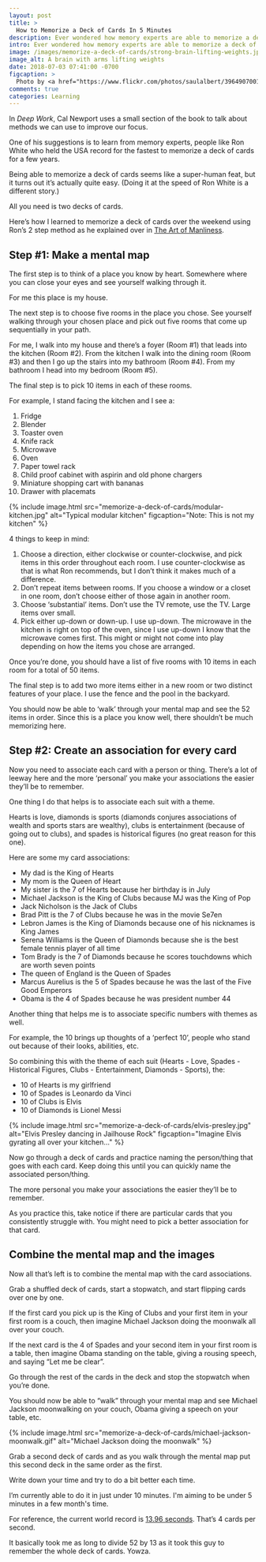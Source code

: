 ```yaml
---
layout: post
title: >
  How to Memorize a Deck of Cards In 5 Minutes
description: Ever wondered how memory experts are able to memorize a deck of cards?
intro: Ever wondered how memory experts are able to memorize a deck of cards?
image: /images/memorize-a-deck-of-cards/strong-brain-lifting-weights.jpg
image_alt: A brain with arms lifting weights
date: 2018-07-03 07:41:00 -0700
figcaption: >
  Photo by <a href="https://www.flickr.com/photos/saulalbert/39649070014">Saul Albert</a>
comments: true
categories: Learning
---
```


In *Deep Work*, Cal Newport uses a small section of the book to talk about methods we can use to improve our focus.

One of his suggestions is to learn from memory experts, people like Ron White who held the USA record for the fastest to memorize a deck of cards for a few years.

Being able to memorize a deck of cards seems like a super-human feat, but it turns out it’s actually quite easy. (Doing it at the speed of Ron White is a different story.)

All you need is two decks of cards.

Here’s how I learned to memorize a deck of cards over the weekend using Ron’s 2 step method as he explained over in [The Art of Manliness]( https://www.artofmanliness.com/articles/how-to-memorize-a-deck-of-cards/).

## Step #1: Make a mental map
The first step is to think of a place you know by heart. Somewhere where you can close your eyes and see yourself walking through it.

For me this place is my house.

The next step is to choose five rooms in the place you chose. See yourself walking through your chosen place and pick out five rooms that come up sequentially in your path.

For me, I walk into my house and there’s a foyer (Room #1) that leads into the kitchen (Room #2). From the kitchen I walk into the dining room (Room #3) and then I go up the stairs into my bathroom (Room #4). From my bathroom I head into my bedroom (Room #5).

The final step is to pick 10 items in each of these rooms.

For example, I stand facing the kitchen and I see a:
1. Fridge
1. Blender
1. Toaster oven
1. Knife rack
1. Microwave
1. Oven
1. Paper towel rack
1. Child proof cabinet with aspirin and old phone chargers
1. Miniature shopping cart with bananas
1. Drawer with placemats

{% include image.html src="memorize-a-deck-of-cards/modular-kitchen.jpg" alt="Typical modular kitchen" figcaption="Note: This is not my kitchen" %}

4 things to keep in mind:
1. Choose a direction, either clockwise or counter-clockwise, and pick items in this order throughout each room. I use counter-clockwise as that is what Ron recommends, but I don’t think it makes much of a difference.
1. Don’t repeat items between rooms. If you choose a window or a closet in one room, don’t choose either of those again in another room.
1. Choose ‘substantial’ items. Don’t use the TV remote, use the TV. Large items over small.
1. Pick either up-down or down-up. I use up-down. The microwave in the kitchen is right on top of the oven, since I use up-down I know that the microwave comes first. This might or might not come into play depending on how the items you chose are arranged.

Once you’re done, you should have a list of five rooms with 10 items in each room for a total of 50 items.

The final step is to add two more items either in a new room or two distinct features of your place. I use the fence and the pool in the backyard.

You should now be able to ‘walk’ through your mental map and see the 52 items in order. Since this is a place you know well, there shouldn’t be much memorizing here.

## Step #2: Create an association for every card
Now you need to associate each card with a person or thing. There’s a lot of leeway here and the more ‘personal’ you make your associations the easier they’ll be to remember.

One thing I do that helps is to associate each suit with a theme.

Hearts is love, diamonds is sports (diamonds conjures associations of wealth and sports stars are wealthy), clubs is entertainment (because of going out to clubs), and spades is historical figures (no great reason for this one).

Here are some my card associations:
* My dad is the King of Hearts
* My mom is the Queen of Heart
* My sister is the 7 of Hearts because her birthday is in July
* Michael Jackson is the King of Clubs because MJ was the King of Pop
* Jack Nicholson is the Jack of Clubs
* Brad Pitt is the 7 of Clubs because he was in the movie Se7en
* Lebron James is the King of Diamonds because one of his nicknames is King James
* Serena Williams is the Queen of Diamonds because she is the best female tennis player of all time
* Tom Brady is the 7 of Diamonds because he scores touchdowns which are worth seven points
* The queen of England is the Queen of Spades
* Marcus Aurelius is the 5 of Spades because he was the last of the Five Good Emperors
* Obama is the 4 of Spades because he was president number 44

Another thing that helps me is to associate specific numbers with themes as well.

For example, the 10 brings up thoughts of a ‘perfect 10’, people who stand out because of their looks, abilities, etc.

So combining this with the theme of each suit (Hearts - Love, Spades - Historical Figures, Clubs - Entertainment, Diamonds - Sports), the:
* 10 of Hearts is my girlfriend
* 10 of Spades is Leonardo da Vinci
* 10 of Clubs is Elvis
* 10 of Diamonds is Lionel Messi

{% include image.html src="memorize-a-deck-of-cards/elvis-presley.jpg" alt="Elvis Presley dancing in Jailhouse Rock" figcaption="Imagine Elvis gyrating all over your kitchen..." %}

Now go through a deck of cards and practice naming the person/thing that goes with each card. Keep doing this until you can quickly name the associated person/thing.

The more personal you make your associations the easier they’ll be to remember.

As you practice this, take notice if there are particular cards that you consistently struggle with. You might need to pick a better association for that card.

## Combine the mental map and the images
Now all that’s left is to combine the mental map with the card associations.

Grab a shuffled deck of cards, start a stopwatch, and start flipping cards over one by one.

If the first card you pick up is the King of Clubs and your first item in your first room is a couch, then imagine Michael Jackson doing the moonwalk all over your couch.

If the next card is the 4 of Spades and your second item in your first room is a table, then imagine Obama standing on the table, giving a rousing speech, and saying “Let me be clear”.

Go through the rest of the cards in the deck and stop the stopwatch when you’re done.

You should now be able to “walk” through your mental map and see Michael Jackson moonwalking on your couch, Obama giving a speech on your table, etc.

{% include image.html src="memorize-a-deck-of-cards/michael-jackson-moonwalk.gif" alt="Michael Jackson doing the moonwalk" %}

Grab a second deck of cards and as you walk through the mental map put this second deck in the same order as the first.

Write down your time and try to do a bit better each time.

I’m currently able to do it in just under 10 minutes. I'm aiming to be under 5 minutes in a few month's time.

For reference, the current world record is [13.96 seconds](http://www.guinnessworldrecords.com/world-records/67743-fastest-time-to-memorize-and-recall-a-deck-of-playing-cards). That’s 4 cards per second.

It basically took me as long to divide 52 by 13 as it took this guy to remember the whole deck of cards. Yowza.
